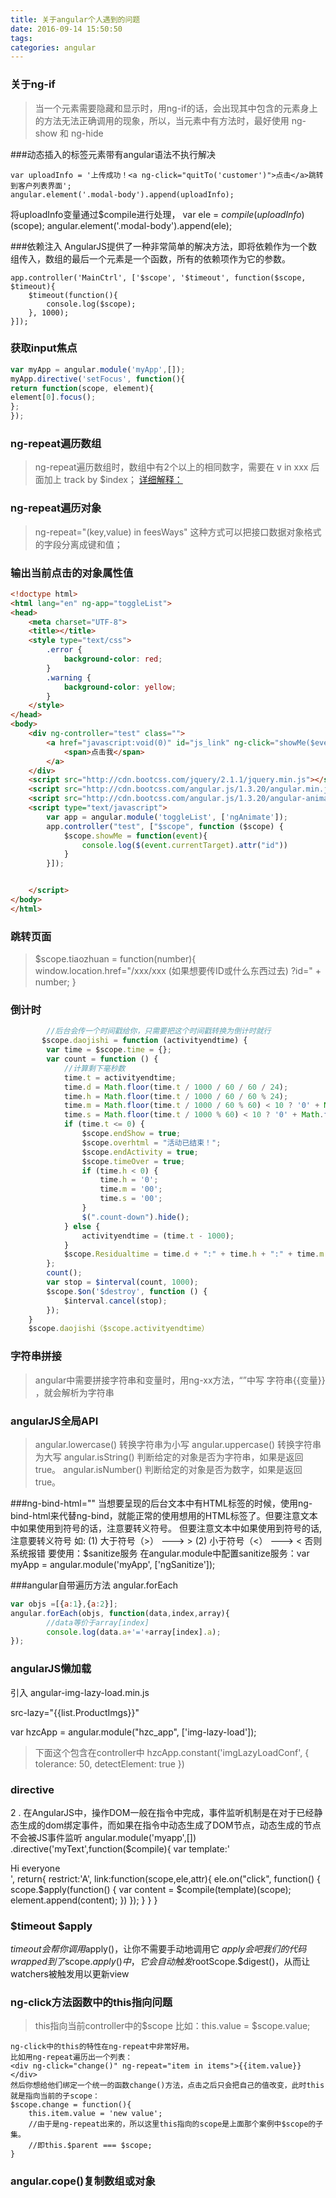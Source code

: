 ```yaml
---
title: 关于angular个人遇到的问题
date: 2016-09-14 15:50:50
tags:
categories: angular
---
```

### 关于ng-if
> 当一个元素需要隐藏和显示时，用ng-if的话，会出现其中包含的元素身上的方法无法正确调用的现象，所以，当元素中有方法时，最好使用 ng-show 和 ng-hide

###动态插入的标签元素带有angular语法不执行解决
```
var uploadInfo = '上传成功！<a ng-click="quitTo('customer')">点击</a>跳转到客户列表界面';
angular.element('.modal-body').append(uploadInfo);
```
将uploadInfo变量通过$compile进行处理，
var ele = $compile(uploadInfo)($scope);
angular.element('.modal-body').append(ele);

###依赖注入
AngularJS提供了一种非常简单的解决方法，即将依赖作为一个数组传入，数组的最后一个元素是一个函数，所有的依赖项作为它的参数。
```
app.controller('MainCtrl', ['$scope', '$timeout', function($scope, $timeout){
    $timeout(function(){
        console.log($scope);
    }, 1000);
}]);
```

### 获取input焦点
```javascript
var myApp = angular.module('myApp',[]);
myApp.directive('setFocus', function(){
return function(scope, element){
element[0].focus();
};
});

```

### ng-repeat遍历数组
> ng-repeat遍历数组时，数组中有2个以上的相同数字，需要在 v in xxx 后面加上 track by $index；
> [详细解释：](http://blog.csdn.net/rangqiwei/article/details/38020667)

### ng-repeat遍历对象
> ng-repeat="(key,value) in feesWays"
> 这种方式可以把接口数据对象格式的字段分离成键和值；

### 输出当前点击的对象属性值
```html
<!doctype html>
<html lang="en" ng-app="toggleList">
<head>
	<meta charset="UTF-8">
	<title></title>
	<style type="text/css">
		.error {
			background-color: red;
		}
		.warning {
			background-color: yellow;
		}
	</style>
</head>
<body>
	<div ng-controller="test" class="">
		<a href="javascript:void(0)" id="js_link" ng-click="showMe($event)">
			<span>点击我</span>
		</a>
	</div>
	<script src="http://cdn.bootcss.com/jquery/2.1.1/jquery.min.js"></script>
	<script src="http://cdn.bootcss.com/angular.js/1.3.20/angular.min.js"></script>
	<script src="http://cdn.bootcss.com/angular.js/1.3.20/angular-animate.min.js"></script>
	<script type="text/javascript">
		var app = angular.module('toggleList', ['ngAnimate']);
		app.controller("test", ["$scope", function ($scope) {
			$scope.showMe = function(event){
				console.log($(event.currentTarget).attr("id"))
			}
		}]);


	</script>
</body>
</html>
```

### 跳转页面
> $scope.tiaozhuan = function(number){
window.location.href="/xxx/xxx   (如果想要传ID或什么东西过去)  ?id=" + number;
}

### 倒计时
```javascript
        //后台会传一个时间戳给你，只需要把这个时间戳转换为倒计时就行
       $scope.daojishi = function (activityendtime) {
        var time = $scope.time = {};
        var count = function () {
            //计算剩下毫秒数
            time.t = activityendtime;
            time.d = Math.floor(time.t / 1000 / 60 / 60 / 24);
            time.h = Math.floor(time.t / 1000 / 60 / 60 % 24);
            time.m = Math.floor(time.t / 1000 / 60 % 60) < 10 ? '0' + Math.floor(time.t / 1000 / 60 % 60) : Math.floor(time.t / 1000 / 60 % 60);
            time.s = Math.floor(time.t / 1000 % 60) < 10 ? '0' + Math.floor(time.t / 1000 % 60) : Math.floor(time.t / 1000 % 60);
            if (time.t <= 0) {
                $scope.endShow = true;
                $scope.overhtml = "活动已结束！";
                $scope.endActivity = true;
                $scope.timeOver = true;
                if (time.h < 0) {
                    time.h = '0';
                    time.m = '00';
                    time.s = '00';
                }
                $(".count-down").hide();
            } else {
                activityendtime = (time.t - 1000);
            }
            $scope.Residualtime = time.d + ":" + time.h + ":" + time.m + ":" + time.s;
        };
        count();
        var stop = $interval(count, 1000);
        $scope.$on('$destroy', function () {
            $interval.cancel(stop);
        });
    }
    $scope.daojishi（$scope.activityendtime）
```

### 字符串拼接
> angular中需要拼接字符串和变量时，用ng-xx方法，“”中写 字符串{{变量}} ，就会解析为字符串

### angularJS全局API
> angular.lowercase()	转换字符串为小写
angular.uppercase()	转换字符串为大写
angular.isString()	判断给定的对象是否为字符串，如果是返回 true。
angular.isNumber()	判断给定的对象是否为数字，如果是返回 true。

###ng-bind-html=""
当想要呈现的后台文本中有HTML标签的时候，使用ng-bind-html来代替ng-bind，就能正常的使用想用的HTML标签了。但要注意文本中如果使用到符号的话，注意要转义符号。
但要注意文本中如果使用到符号的话,注意要转义符号
如: (1)  大于符号（>）   ---> &gt;
      (2)  小于符号（<）   ---> &lt;
否则系统报错
要使用：$sanitize服务
在angular.module中配置sanitize服务：var myApp = angular.module('myApp', ['ngSanitize']);
<script src="../js/angular-sanitize.js"></script>

###angular自带遍历方法  angular.forEach
```javascript
var objs =[{a:1},{a:2}];
angular.forEach(objs, function(data,index,array){
        //data等价于array[index]
        console.log(data.a+'='+array[index].a);
});
```

### angularJS懒加载

引入  angular-img-lazy-load.min.js

src-lazy="{{list.ProductImgs}}"

var hzcApp = angular.module("hzc_app", ['img-lazy-load']);
> 下面这个包含在controller中
hzcApp.constant('imgLazyLoadConf', {
                tolerance: 50,
                detectElement: true
      })

### directive
2 . 在AngularJS中，操作DOM一般在指令中完成，事件监听机制是在对于已经静态生成的dom绑定事件，而如果在指令中动态生成了DOM节点，动态生成的节点不会被JS事件监听
angular.module('myapp',[])
.directive('myText',function($compile){
    var template:'<div ng-click="hello()">Hi everyone</div>',
    return{
        restrict:'A',
        link:function(scope,ele,attr){
             ele.on("click", function() {
                scope.$apply(function() {
                    var content = $compile(template)(scope);
                    element.append(content);
               })
            });
        }
    }
}

### $timeout $apply
$timeout会帮你调用$apply()，让你不需要手动地调用它
$apply会吧我们的代码wrapped到了$scope.$apply()中，它会自动触发$rootScope.$digest()，从而让watchers被触发用以更新view

### ng-click方法函数中的this指向问题
> this指向当前controller中的$scope
> 比如：this.value = $scope.value;
```
ng-click中的this的特性在ng-repeat中非常好用。
比如用ng-repeat遍历出一个列表：
<div ng-click="change()" ng-repeat="item in items">{{item.value}}</div>
然后你想给他们绑定一个统一的函数change()方法，点击之后只会把自己的值改变，此时this就是指向当前的子scope：
$scope.change = function(){
    this.item.value = 'new value';
    //由于是ng-repeat出来的，所以这里this指向的scope是上面那个案例中$scope的子集。
    //即this.$parent === $scope;
}
```

### angular.cope()复制数组或对象